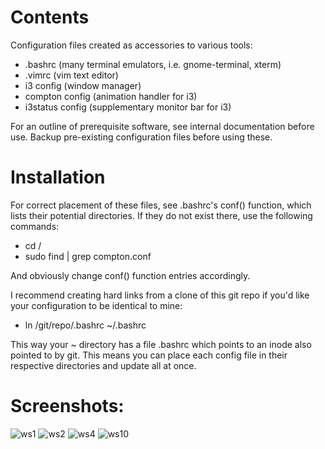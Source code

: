 # Contents

Configuration files created as accessories to various tools:
 - .bashrc (many terminal emulators, i.e. gnome-terminal, xterm)
 - .vimrc  (vim text editor)
 - i3 config (window manager)
 - compton config (animation handler for i3)
 - i3status config (supplementary monitor bar for i3)

For an outline of prerequisite software, see internal documentation before use.
Backup pre-existing configuration files before using these.

# Installation

For correct placement of these files, see .bashrc's conf() function, which lists
their potential directories. If they do not exist there, use the following
commands:
 - cd /
 - sudo find | grep compton.conf

And obviously change conf() function entries accordingly.

I recommend creating hard links from a clone of this git repo if you'd like your
configuration to be identical to mine:
 - ln /git/repo/.bashrc ~/.bashrc

 This way your ~ directory has a file .bashrc which points to an inode also
 pointed to by git. This means you can place each config file in their
 respective directories and update all at once.

# Screenshots:
![ws1](https://user-images.githubusercontent.com/38335668/40662198-009f5830-6399-11e8-95f6-573535e5bc6a.jpg)
![ws2](https://user-images.githubusercontent.com/38335668/40761340-84b32854-64de-11e8-81eb-c31024632cb5.jpg)
![ws4](https://user-images.githubusercontent.com/38335668/40621427-0881506c-62e0-11e8-87ca-ec4575b28b6b.jpg)
![ws10](https://user-images.githubusercontent.com/38335668/40621432-0a44328e-62e0-11e8-9816-040ac434a321.jpg)

